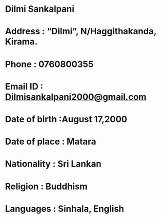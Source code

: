 # Dilmi Sankalpani
# Address       : “Dilmi”, N/Haggithakanda, Kirama.
# Phone         : 0760800355 
# Email ID      : Dilmisankalpani2000@gmail.com 
# Date of birth :August 17,2000
# Date of place : Matara 
# Nationality   : Sri Lankan 
# Religion      : Buddhism 
# Languages     : Sinhala, English   

